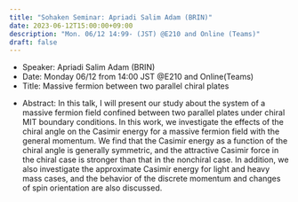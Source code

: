 ```yaml
---
title: "Sohaken Seminar: Apriadi Salim Adam (BRIN)"
date: 2023-06-12T15:00:00+09:00
description: "Mon. 06/12 14:99- (JST) @E210 and Online (Teams)"
draft: false
---
```


- Speaker:
Apriadi Salim Adam (BRIN)
- Date:
Monday 06/12 from 14:00 JST @E210 and Online(Teams)
- Title: 
Massive fermion between two parallel chiral plates

<!--more-->

- Abstract:
In this talk, I will present our study about the system of a massive fermion field confined between two parallel plates under chiral MIT boundary conditions. In this work, we investigate the effects of the chiral angle on the Casimir energy for a massive fermion field with the general momentum. We find that the Casimir energy as a function of the chiral angle is generally symmetric, and the attractive Casimir force in the chiral case is stronger than that in the nonchiral case. In addition, we also investigate the approximate Casimir energy for light and heavy mass cases, and the behavior of the discrete momentum and changes of spin orientation are also discussed.  

